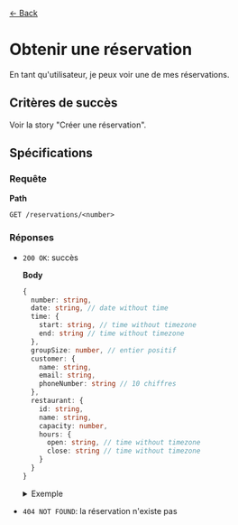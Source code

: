 [← Back](../README.md)

# Obtenir une réservation

En tant qu'utilisateur, je peux voir une de mes réservations.

## Critères de succès

Voir la story "Créer une réservation".

## Spécifications

### Requête

**Path**

`GET /reservations/<number>`

### Réponses

- `200 OK`: succès

  **Body**

  ```ts
  {
    number: string,
    date: string, // date without time
    time: {
      start: string, // time without timezone
      end: string // time without timezone
    },
    groupSize: number, // entier positif
    customer: {
      name: string,
      email: string,
      phoneNumber: string // 10 chiffres
    },
    restaurant: {
      id: string,
      name: string,
      capacity: number,
      hours: {
        open: string, // time without timezone
        close: string // time without timezone
      }
    }
  }
  ```

  <details>
  <summary>Exemple</summary>

  ```json
  {
    "number": "81hbhsd992h8s",
    "date": "2024-03-16",
    "time": {
      "start": "13:15:00",
      "end": "15:15:00",
    },
    "groupSize": 2,
    "customer": {
      "name": "John Deer",
      "email": "john.deer@gmail.com",
      "phoneNumber": "1234567890"
    },
    "restaurant": {
      "id": "983db20h98sad",
      "name": "La Botega",
      "capacity": 12,
      "hours": {
        "open": "11:00:00",
        "close": "19:30:00"
      }
    }
  }
  ```
  </details>

- `404 NOT FOUND`: la réservation n'existe pas
